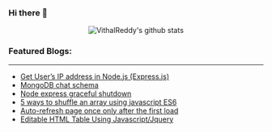 ### Hi there 👋

<p align="center">
  <img src="https://github-readme-stats.vercel.app/api?username=vithalreddy&count_private=true&show_icons=true&theme=dracula" alt="VithalReddy's github stats">
</p>

### Featured Blogs:
-----------------

- [Get User’s IP address in Node.js (Express.js)](https://stackfame.com/get-ip-address-node)
- [MongoDB chat schema](https://stackfame.com/mongodb-chat-schema-mongoose-chat-schema-chat-application)
- [Node express graceful shutdown](https://stackfame.com/node-express-graceful-shutdown)
- [5 ways to shuffle an array using javascript ES6](https://stackfame.com/5-ways-to-shuffle-an-array-using-moder-javascript-es6)
- [Auto-refresh page once only after the first load](https://stackfame.com/auto-refresh-page-first-load-javascript-jquery)
- [Editable HTML Table Using Javascript/Jquery](https://stackfame.com/editable-html-table-using-javascript-jquery)
